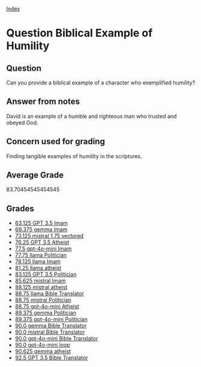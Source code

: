 
[Index](../../index.md)
# Question Biblical Example of Humility
## Question
Can you provide a biblical example of a character who exemplified humility?

## Answer from notes
David is an example of a humble and righteous man who trusted and obeyed God.

## Concern used for grading
Finding tangible examples of humility in the scriptures.

## Average Grade
83.70454545454545

## Grades
 * [63.125 GPT 3.5 Imam](../answers/GPT_3.5_Imam/Biblical_Example_of_Humility.md)
 * [69.375 gemma Imam](../answers/gemma_Imam/Biblical_Example_of_Humility.md)
 * [73.125 mistral 1.75 vectored](../answers/mistral_1.75_vectored/Biblical_Example_of_Humility.md)
 * [76.25 GPT 3.5 Atheist](../answers/GPT_3.5_Atheist/Biblical_Example_of_Humility.md)
 * [77.5 gpt-4o-mini Imam](../answers/gpt-4o-mini_Imam/Biblical_Example_of_Humility.md)
 * [77.75 llama Politician](../answers/llama_Politician/Biblical_Example_of_Humility.md)
 * [78.125 llama Imam](../answers/llama_Imam/Biblical_Example_of_Humility.md)
 * [81.25 llama atheist](../answers/llama_atheist/Biblical_Example_of_Humility.md)
 * [83.125 GPT 3.5 Politician](../answers/GPT_3.5_Politician/Biblical_Example_of_Humility.md)
 * [85.625 mistral Imam](../answers/mistral_Imam/Biblical_Example_of_Humility.md)
 * [88.125 mistral atheist](../answers/mistral_atheist/Biblical_Example_of_Humility.md)
 * [88.75 llama Bible Translator](../answers/llama_Bible_Translator/Biblical_Example_of_Humility.md)
 * [88.75 mistral Politician](../answers/mistral_Politician/Biblical_Example_of_Humility.md)
 * [88.75 gpt-4o-mini Atheist](../answers/gpt-4o-mini_Atheist/Biblical_Example_of_Humility.md)
 * [89.375 gemma Politician](../answers/gemma_Politician/Biblical_Example_of_Humility.md)
 * [89.375 gpt-4o-mini Politician](../answers/gpt-4o-mini_Politician/Biblical_Example_of_Humility.md)
 * [90.0 gemma Bible Translator](../answers/gemma_Bible_Translator/Biblical_Example_of_Humility.md)
 * [90.0 mistral Bible Translator](../answers/mistral_Bible_Translator/Biblical_Example_of_Humility.md)
 * [90.0 gpt-4o-mini Bible Translator](../answers/gpt-4o-mini_Bible_Translator/Biblical_Example_of_Humility.md)
 * [90.0 gpt-4o-mini loop](../answers/gpt-4o-mini_loop/Biblical_Example_of_Humility.md)
 * [90.625 gemma atheist](../answers/gemma_atheist/Biblical_Example_of_Humility.md)
 * [92.5 GPT 3.5 Bible Translator](../answers/GPT_3.5_Bible_Translator/Biblical_Example_of_Humility.md)
